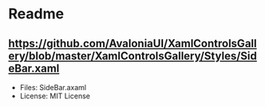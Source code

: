 # Readme

## https://github.com/AvaloniaUI/XamlControlsGallery/blob/master/XamlControlsGallery/Styles/SideBar.xaml

+ Files: SideBar.axaml
+ License: MIT License
